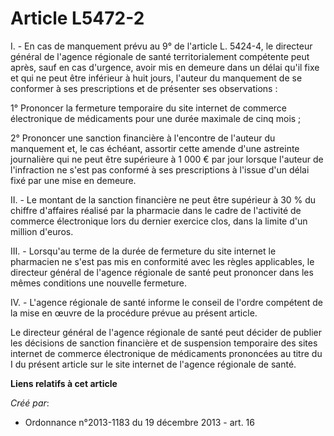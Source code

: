 # Article L5472-2

I. - En cas de manquement prévu au 9° de l'article L. 5424-4, le directeur général de l'agence régionale de santé
territorialement compétente peut après, sauf en cas d'urgence, avoir mis en demeure dans un délai qu'il fixe et qui ne peut
être inférieur à huit jours, l'auteur du manquement de se conformer à ses prescriptions et de présenter ses observations : 

1° Prononcer la fermeture temporaire du site internet de commerce électronique de médicaments pour une durée maximale de cinq
mois ; 

2° Prononcer une sanction financière à l'encontre de l'auteur du manquement et, le cas échéant, assortir cette amende d'une
astreinte journalière qui ne peut être supérieure à 1 000 € par jour lorsque l'auteur de l'infraction ne s'est pas conformé à
ses prescriptions à l'issue d'un délai fixé par une mise en demeure. 

II. - Le montant de la sanction financière ne peut être supérieur à 30 % du chiffre d'affaires réalisé par la pharmacie dans
le cadre de l'activité de commerce électronique lors du dernier exercice clos, dans la limite d'un million d'euros. 

III. - Lorsqu'au terme de la durée de fermeture du site internet le pharmacien ne s'est pas mis en conformité avec les règles
applicables, le directeur général de l'agence régionale de santé peut prononcer dans les mêmes conditions une nouvelle
fermeture. 

IV. - L'agence régionale de santé informe le conseil de l'ordre compétent de la mise en œuvre de la procédure prévue au
présent article. 

Le directeur général de l'agence régionale de santé peut décider de publier les décisions de sanction financière et de
suspension temporaire des sites internet de commerce électronique de médicaments prononcées au titre du I du présent article
sur le site internet de l'agence régionale de santé.

**Liens relatifs à cet article**

_Créé par_:

  - Ordonnance n°2013-1183 du 19 décembre 2013 - art. 16
